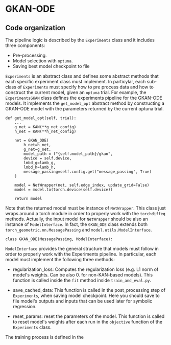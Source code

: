 # GKAN-ODE

## Code organization
The pipeline logic is described by the `Experiments` class and it includes three components:
- Pre-processing.
- Model selection with `optuna`.
- Saving best model checkpoint to file

`Experiments` is an abstract class and defines some abstract methods that each specific experiment class must implement. In particylar, each sub-class of `Experiments` must specify how to pre process data and how to construct the current model, given an `optuna` trial. For example, the `ExperimentsGKAN` class defines the experiments pipeline for the GKAN-ODE models. It implements the `get_model_opt` abstract method by constructing a GKAN-ODE model with the parameters returned by the current optuna trial.
```
def get_model_opt(self, trial):
    ...
    g_net = KAN(**g_net_config)
    h_net = KAN(**h_net_config)

    net = GKAN_ODE(
        h_net=h_net,
        g_net=g_net,
        model_path = f"{self.model_path}/gkan",
        device = self.device,
        lmbd_g=lamb_g,
        lmbd_h=lamb_h,
        message_passing=self.config.get("message_passing", True)
    )
    
    model = NetWrapper(net, self.edge_index, update_grid=False)
    model = model.to(torch.device(self.device))
    
    return model
```
Note that the returned model must be instance of `NetWrapper`. This class just wraps around a torch module in order to properly work with the `torchdiffeq` methods. Actually, the input model for `NetWrapper` should be also an instance of `ModelInterface`. In fact, the `GKAN_ODE` class extends both `torch_geometric.nn.MessagePassing` and `model.utils.ModelInterface`.
```
class GKAN_ODE(MessagePassing, ModelInterface):
```
`ModelInterface` provides the general structure that models must follow in order to properly work with the Experiments pipeline. In particular, each model must implement the following three methods:
- regularization_loss: Computes the regularization loss (e.g. L1 norm of model's weights. Can be also 0. for non-KAN-based models). This function is called inside the `fit` method inside `train_and_eval.py`.

- save_cached_data: This function is called in the post_processing step of `Experiments`, when saving model checkpoint. Here you should save to file model's outputs and inputs that can be used later for symbolic regression. 

- reset_params: reset the parameters of the model. This function is called to reset model's weights after each run in the `objective` function of the `Experiments` class.

The training process is defined in the 